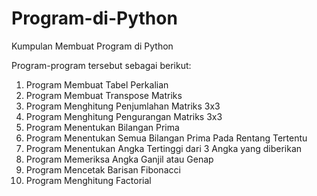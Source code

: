 # Program-di-Python
Kumpulan Membuat Program di Python

Program-program tersebut sebagai berikut:
1. Program Membuat Tabel Perkalian 
2. Program Membuat Transpose Matriks
3. Program Menghitung Penjumlahan Matriks 3x3
4. Program Menghitung Pengurangan Matriks 3x3
5. Program Menentukan Bilangan Prima
6. Program Menentukan Semua Bilangan Prima Pada Rentang Tertentu
7. Program Menentukan Angka Tertinggi dari 3 Angka yang diberikan
8. Program Memeriksa Angka Ganjil atau Genap
9. Program Mencetak Barisan Fibonacci
10. Program Menghitung Factorial
